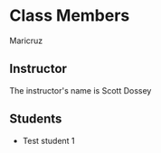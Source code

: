 # Class Members
Maricruz

## Instructor

The instructor's name is Scott Dossey

## Students

* Test student 1
